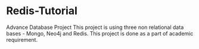 # Redis-Tutorial
Advance Database  Project 
This project is using three non relational data bases - Mongo, Neo4j and Redis. This project is done as a part of academic requirement.

